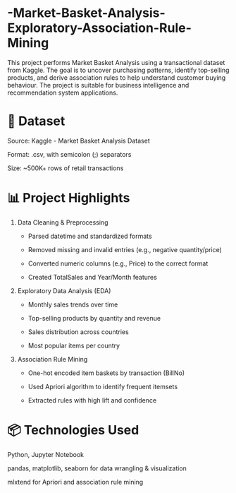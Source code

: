 # -Market-Basket-Analysis-Exploratory-Association-Rule-Mining
This project performs Market Basket Analysis using a transactional dataset from Kaggle. The goal is to uncover purchasing patterns, identify top-selling products, and derive association rules to help understand customer buying behaviour. The project is suitable for business intelligence and recommendation system applications.

# 📌 Dataset
Source: Kaggle - Market Basket Analysis Dataset

Format: .csv, with semicolon (;) separators

Size: ~500K+ rows of retail transactions

# 📊 Project Highlights
1. Data Cleaning & Preprocessing

   - Parsed datetime and standardized formats

   - Removed missing and invalid entries (e.g., negative quantity/price)

   - Converted numeric columns (e.g., Price) to the correct format

   - Created TotalSales and Year/Month features

2. Exploratory Data Analysis (EDA)

   - Monthly sales trends over time

   - Top-selling products by quantity and revenue

   - Sales distribution across countries

   - Most popular items per country

3. Association Rule Mining

   - One-hot encoded item baskets by transaction (BillNo)

   - Used Apriori algorithm to identify frequent itemsets

   - Extracted rules with high lift and confidence
  


# 📦 Technologies Used
Python, Jupyter Notebook

pandas, matplotlib, seaborn for data wrangling & visualization

mlxtend for Apriori and association rule mining
